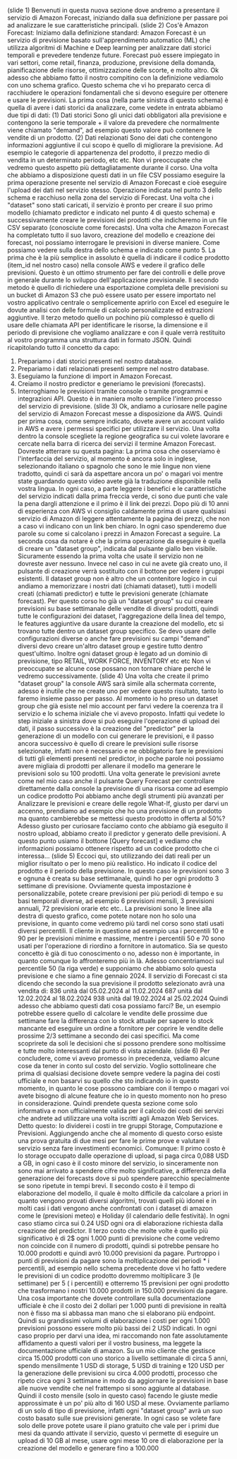(slide 1)
Benvenuti in questa nuova sezione dove andremo a presentare il servizio di Amazon Forecast, iniziando dalla sua definizione per passare poi ad analizzare le sue caratteristiche principali.
(slide 2)
Cos'è Amazon Forecast: Iniziamo dalla definizione standard:
Amazon Forecast è un servizio di previsione basato sull'apprendimento automatico (ML) che utilizza algoritmi di Machine e Deep learning per analizzare dati storici temporali e prevedere tendenze future.
Forecast può essere impiegato in vari settori, come retail, finanza, produzione, previsione della domanda, pianificazione delle risorse, ottimizzazione delle scorte, e molto altro.
Ok adesso che abbiamo fatto il nostro compitino con la definizione vediamolo con uno schema grafico.
Questo schema che vi ho preparato cerca di racchiudere le operazioni fondamentali che si devono eseguire per ottenere e usare le previsioni. La prima cosa (nella parte sinistra di questo schema) è quella di avere i dati storici da analizzare, come vedete in entrata abbiamo due tipi di dati:
(1) Dati storici
Sono gli unici dati obbligatori alla previsione e contengono la serie temporale + il valore da prevedere che normalmente viene chiamato "demand", ad esempio questo valore può contenere le vendite di un prodotto. 
(2) Dati relazionati
Sono dei dati che contengono informazioni aggiuntive il cui scopo è quello di migliorare la previsione. Ad esempio le categorie di appartenenza del prodotto, il prezzo medio di vendita in un determinato periodo, etc etc. Non vi preoccupate che vedremo questo aspetto più dettagliatamente durante il corso.
Una volta che abbiamo a disposizione questi dati in un file CSV possiamo eseguire la prima operazione presente nel servizio di Amazon Forecast e cioè eseguire l'upload dei dati nel servizio stesso. 
Operazione indicata nel punto 3 dello schema e racchiuso nella zona del servizio di Forecast.
Una volta che i "dataset" sono stati caricati, il servizio è pronto per creare il suo primo modello (chiamato predictor e indicato nel punto 4 di questo schema) e successivamente creare le previsioni dei prodotti che indicheremo in un file CSV separato (conosciute come forecasts). 
Una volta che Amazon Forecast ha completato tutto il suo lavoro, creazione del modello e creazione dei forecast, noi possiamo interrogare le previsioni in diverse maniere.
Come possiamo vedere sulla destra dello schema e indicato come punto 5.
La prima che è la più semplice in assoluto è quella di indicare il codice prodotto (item_id nel nostro caso) nella console AWS e vedere il grafico delle previsioni. Questo è un ottimo strumento per fare dei controlli e delle prove in generale durante lo sviluppo dell'applicazione previsionale. 
Il secondo metodo è quello di richiedere una esportazione completa delle previsioni su un bucket di Amazon S3 che può essere usato per essere importato nel vostro applicativo centrale o semplicemente aprirlo con Excel ed eseguire le dovute analisi con delle formule di calcolo personalizzate ed estrazioni aggiuntive.
Il terzo metodo quello un pochino più complesso è quello di usare delle chiamata API per identificare le risorse, la dimensione e il periodo di previsione che vogliamo analizzare e con il quale verrà restituito al vostro programma una struttura dati in formato JSON.
Quindi ricapitolando tutto il concetto da capo:
1) Prepariamo i dati storici presenti nel nostro database.
2) Prepariamo i dati relazionati presenti sempre nel nostro database.
3) Eseguiamo la funzione di import in Amazon Forecast.
4) Creiamo il nostro predictor e generiamo le previsioni (forecasts).
5) Interroghiamo le previsioni tramite console o tramite programmi e integrazioni API.
Questo è in maniera molto semplice l'intero processo del servizio di previsione.
(slide 3)
Ok, andiamo a curiosare nelle pagine del servizio di Amazon Forecast messe a disposizione da AWS. Quindi per prima cosa, come sempre indicato, dovete avere un account valido in AWS e avere i permessi specifici per utilizzare il servizio.
Una volta dentro la console scegliete la regione geografica su cui volete lavorare e cercate nella barra di ricerca dei servizi il termine Amazon Forecast. Dovreste atterrare su questa pagina: 
La prima cosa che osserviamo è l'interfaccia del servizio, al momento è ancora solo in inglese, selezionando italiano o spagnolo che sono le mie lingue non viene tradotto, quindi ci sarà da aspettare ancora un po' o magari voi mentre state guardando questo video avete già la traduzione disponibile nella vostra lingua.
In ogni caso, a parte leggere i benefici e le caratteristiche del servizio indicati dalla prima freccia verde, ci sono due punti che vale la pena dargli attenzione e il primo è il link dei prezzi.
Dopo più di 10 anni di esperienza con AWS vi consiglio caldamente prima di usare qualsiasi servizio di Amazon di leggere attentamente la pagina dei prezzi, che non a caso vi indicano con un link ben chiaro. In ogni caso spenderemo due parole su come si calcolano i prezzi in Amazon Forecast a seguire.
La seconda cosa da notare è che la prima operazione da eseguire è quella di creare un "dataset group", indicata dal pulsante giallo ben visibile. Sicuramente essendo la prima volta che usate il servizio non ne dovreste aver nessuno. Invece nel caso in cui ne avete già creato uno, il pulsante di creazione verrà sostituito con il bottone per vedere i gruppi esistenti.
Il dataset group non è altro che un contenitore logico in cui andiamo a memorizzare i nostri dati (chiamati dataset), tutti i modelli creati (chiamati predictor) e tutte le previsioni generate (chiamate forecast).
Per questo corso ho già un "dataset group" su cui creare previsioni su base settimanale delle vendite di diversi prodotti, quindi tutte le configurazioni dei dataset, l'aggregazione della linea del tempo, le features aggiuntive da usare durante la creazione del modello, etc si trovano tutte dentro un dataset group specifico.
Se devo usare delle configurazioni diverse o anche fare previsioni su campi "demand" diversi devo creare un'altro dataset group e gestire tutto dentro quest'ultimo. Inoltre ogni dataset group è legato ad un dominio di previsione, tipo RETAIL, WORK FORCE, INVENTORY etc etc
Non vi preoccupate se alcune cose possano non tornare chiare perché le vedremo successivamente.
(slide 4)
Una volta che create il primo "dataset group" la console AWS sarà simile alla schermata corrente, adesso è inutile che ne create uno per vedere questo risultato, tanto lo faremo insieme passo per passo.
Al momento io ho preso un dataset group che già esiste nel mio account per farvi vedere la coerenza tra il servizio e lo schema iniziale che vi avevo proposto.
Infatti qui vedete lo step iniziale a sinistra dove si può eseguire l'operazione di upload dei dati, il passo successivo è la creazione del "predictor" per la generazione di un modello con cui generare le previsioni, e il passo ancora successivo è quello di creare le previsioni sulle risorse selezionate, infatti non è necessario e ne obbligatorio fare le previsioni di tutti gli elementi presenti nel predictor, in poche parole noi possiamo avere migliaia di prodotti per allenare il modello ma generare le previsioni solo su 100 prodotti.
Una volta generate le previsioni avrete come nel mio caso anche il pulsante Query Forecast per controllare direttamente dalla console la previsione di una risorsa come ad esempio un codice prodotto
Poi abbiamo anche degli strumenti più avanzati per Analizzare le previsioni e creare delle regole What-If, giusto per darvi un accenno, prendiamo ad esempio che ho una previsione di un prodotto ma quanto cambierebbe se mettessi questo prodotto in offerta al 50%?
Adesso giusto per curiosare facciamo conto che abbiamo già eseguito il nostro upload, abbiamo creato il predictor y generato delle previsioni. A questo punto usiamo il bottone [Query forecast] e vediamo che informazioni possiamo ottenere rispetto ad un codice prodotto che ci interessa...
(slide 5)
Eccoci qui, sto utilizzando dei dati reali per un miglior risultato o per lo meno più realistico. Ho indicato il codice del prodotto e il periodo della previsione. In questo caso le previsioni sono 3 e ognuna è creata su base settimanale, quindi ho per ogni prodotto 3 settimane di previsione. 
Ovviamente questa impostazione è personalizzabile, potete creare previsioni per più periodi di tempo e su basi temporali diverse, ad esempio 6 previsioni mensili, 3 previsioni annuali, 72 previsioni orarie etc etc..
La previsioni sono le linee alla destra di questo grafico, come potete notare non ho solo una previsione, in quanto come vedremo più tardi nel corso sono stati usati diversi percentili. Il cliente in questione ad esempio usa i percentili 10 e 90 per le previsioni minime e massime, mentre i percentili 50 e 70 sono usati per l'operazione di riordino a fornitore in automatico.
Sia se questo concetto è già di tuo conoscimento o no, adesso non è importante, in quanto comunque lo affronteremo più in là. Adesso concentriamoci sul percentile 50 (la riga verde) e supponiamo che abbiamo solo questa previsione e che siamo a fine gennaio 2024. Il servizio di Forecast ci sta dicendo che secondo la sua previsione il prodotto selezionato avrà una vendita di:
836 unità dal 05.02.2024 al 11.02.2024
687 unità dal 12.02.2024 al 18.02.2024
938 unità dal 19.02.2024 al 25.02.2024
Quindi adesso che abbiamo questi dati cosa possiamo farci? Be, un esempio potrebbe essere quello di calcolare le vendite delle prossime due settimane fare la differenza con lo stock attuale per sapere lo stock mancante ed eseguire un ordine a fornitore per coprire le vendite delle prossime 2/3 settimane a secondo dei casi specifici. Ma come scoprirete da soli le decisioni che si possono prendere sono moltissime e tutte molto interessanti dal punto di vista aziendale.
(slide 6)
Per concludere, come vi avevo promesso in precedenza, vediamo alcune cose da tener in conto sul costo del servizio. Voglio sottolineare che prima di qualsiasi decisione dovete sempre vedere la pagina dei costi ufficiale e non basarvi su quello che sto indicando io in questo momento, in quanto le cose possono cambiare con il tempo o magari voi avete bisogno di alcune feature che io in questo momento non ho preso in considerazione.
Quindi prendete questa sezione come solo informativa e non ufficialmente valida per il calcolo dei costi dei servizi che andrete ad utilizzare una volta iscritti agli Amazon Web Services.
Detto questo:
Io dividerei i costi in tre gruppi Storage, Computazione e Previsioni. Aggiungendo anche che al momento di questo corso esiste una prova gratuita di due mesi per fare le prime prove e valutare il servizio senza fare investimenti economici.
Comunque:
Il primo costo è lo storage occupato dalle operazione di upload, si paga circa 0,088 USD a GB, in ogni caso è il costo minore del servizio, io sinceramente non sono mai arrivato a spendere cifre molto significative, a differenza della generazione dei forecasts dove si può spendere parecchio specialmente se sono ripetute in tempi brevi.
Il secondo costo è il tempo di elaborazione del modello, il quale è molto difficile da calcolare a priori in quanto vengono provati diversi algoritmi, trovati quelli più idonei e in molti casi i dati vengono anche confrontati con i dataset di amazon come le (previsioni meteo) e Holiday (il calendario delle festività). In ogni caso stiamo circa sui 0.24 USD ogni ora di elaborazione richiesta dalla creazione del predictor.
Il terzo costo che molte volte è quello più significativo è di 2$ ogni 1.000 punti di previsione che come vedremo non coincide con il numero di prodotti, quindi si potrebbe pensare ho 10.000 prodotti e quindi avrò 10.000 previsioni da pagare.
Purtroppo i punti di previsioni da pagare sono la moltiplicazione dei periodi * i percentili, ad esempio nello schema precedente dove vi ho fatto vedere le previsioni di un codice prodotto dovremmo moltiplicare 3 (le settimane) per 5 ( i percentili) e otterremo 15 previsioni per ogni prodotto che trasformano i nostri 10.000 prodotti in 150.000 previsioni da pagare.
Una cosa importante che dovete controllare sulla documentazione ufficiale è che il costo dei 2 dollari per 1.000 punti di previsione in realtà non è fisso ma si abbassa man mano che si elaborano più endpoint. Quindi su grandissimi volumi di elaborazione i costi per ogni 1.000 previsioni possono essere molto più bassi dei 2 USD indicati.
In ogni caso proprio per darvi una idea, mi raccomando non fate assolutamente affidamento a questi valori per il vostro business, ma leggete la documentazione ufficiale di amazon.
Su un mio cliente che gestisce circa 15.000 prodotti con uno storico a livello settimanale di circa 5 anni, spendo mensilmente 1 USD di storage, 5 USD di training e 120 USD per la generazione delle previsioni su circa 4.000 prodotti, processo che ripeto circa ogni 3 settimane in modo da aggiornare le previsioni in base alle nuove vendite che nel frattempo si sono aggiunte al database.
Quindi il costo mensile (solo in questo caso) facendo le giuste medie approssimate è un po' più alto di 160 USD al mese. Ovviamente parliamo di un solo di tipo di previsione, infatti ogni "dataset group" avrà un suo costo basato sulle sue previsioni generate.
In ogni caso se volete fare solo delle prove potete usare il piano gratuito che vale per i primi due mesi da quando attivate il servizio, questo vi permette di eseguire un upload di 10 GB al mese, usare ogni mese 10 ore di elaborazione per la creazione del modello e generare fino a 100.000 